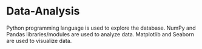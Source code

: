 # Data-Analysis

Python programming language is used to explore the database.
NumPy and Pandas libraries/modules are used to analyze data.
Matplotlib and Seaborn are used to visualize data.
